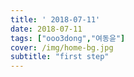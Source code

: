 ```yaml
---
title: ' 2018-07-11'
date: 2018-07-11
tags: ["ooo3dong","여동윤"]
cover: /img/home-bg.jpg
subtitle: "first step"
---
```

